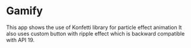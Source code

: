 # Gamify
This app shows the use of Konfetti library for particle effect animation
It also uses custom button with ripple effect which is backward compatible with API 19.
